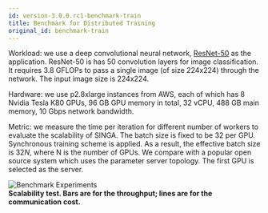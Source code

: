 ```yaml
---
id: version-3.0.0.rc1-benchmark-train
title: Benchmark for Distributed Training
original_id: benchmark-train
---
```


<!--- Licensed to the Apache Software Foundation (ASF) under one or more contributor license agreements.  See the NOTICE file distributed with this work for additional information regarding copyright ownership.  The ASF licenses this file to you under the Apache License, Version 2.0 (the "License"); you may not use this file except in compliance with the License.  You may obtain a copy of the License at http://www.apache.org/licenses/LICENSE-2.0 Unless required by applicable law or agreed to in writing, software distributed under the License is distributed on an "AS IS" BASIS, WITHOUT WARRANTIES OR CONDITIONS OF ANY KIND, either express or implied.  See the License for the specific language governing permissions and limitations under the License.  -->

Workload: we use a deep convolutional neural network,
[ResNet-50](https://github.com/apache/singa/blob/master/examples/autograd/resnet.py)
as the application. ResNet-50 is has 50 convolution layers for image
classification. It requires 3.8 GFLOPs to pass a single image (of size 224x224)
through the network. The input image size is 224x224.

Hardware: we use p2.8xlarge instances from AWS, each of which has 8 Nvidia Tesla
K80 GPUs, 96 GB GPU memory in total, 32 vCPU, 488 GB main memory, 10 Gbps
network bandwidth.

Metric: we measure the time per iteration for different number of workers to
evaluate the scalability of SINGA. The batch size is fixed to be 32 per GPU.
Synchronous training scheme is applied. As a result, the effective batch size is
$32N$, where N is the number of GPUs. We compare with a popular open source
system which uses the parameter server topology. The first GPU is selected as
the server.

![Benchmark Experiments](assets/benchmark.png) <br/> **Scalability test. Bars
are for the throughput; lines are for the communication cost.**
